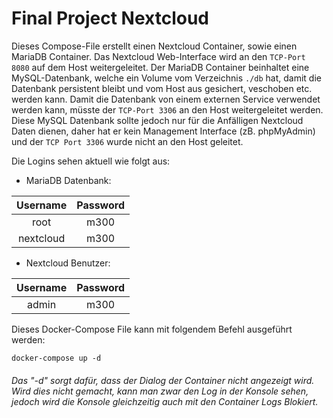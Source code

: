 # Final Project Nextcloud

Dieses Compose-File erstellt einen Nextcloud Container, sowie einen MariaDB Container. Das Nextcloud Web-Interface wird an den `TCP-Port 8080` auf dem Host weitergeleitet. Der MariaDB Container beinhaltet eine MySQL-Datenbank, welche ein Volume vom Verzeichnis `./db` hat, damit die Datenbank persistent bleibt und vom Host aus gesichert, veschoben etc. werden kann. Damit die Datenbank von einem externen Service verwendet werden kann, müsste der `TCP-Port 3306` an den Host weitergeleitet werden. Diese MySQL Datenbank sollte jedoch nur für die Anfälligen Nextcloud Daten dienen, daher hat er kein Management Interface (zB. phpMyAdmin) und der `TCP Port 3306` wurde nicht an den Host geleitet.

Die Logins sehen aktuell wie folgt aus:

 * MariaDB Datenbank:

| Username  | Password |
|:---------:|:--------:|
|   root    |   m300   |
| nextcloud |   m300   |


* Nextcloud Benutzer:

| Username  | Password |
|:---------:|:--------:|
|   admin   |   m300   |


Dieses Docker-Compose File kann mit folgendem Befehl ausgeführt werden:

```
docker-compose up -d
```
###### Das "-d" sorgt dafür, dass der Dialog der Container nicht angezeigt wird. Wird dies nicht gemacht, kann man zwar den Log in der Konsole sehen, jedoch wird die Konsole gleichzeitig auch mit den Container Logs Blokiert.

